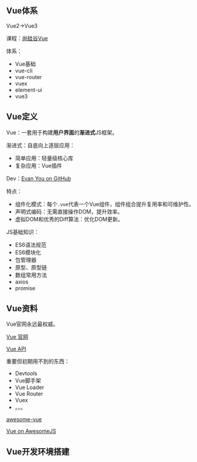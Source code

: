
## Vue体系

Vue2->Vue3

课程：[尚硅谷Vue](https://www.bilibili.com/video/BV1Zy4y1K7SH)

体系：
- Vue基础
- vue-cli
- vue-router
- vuex
- element-ui
- vue3

## Vue定义

Vue：一套用于构建**用户界面**的**渐进式**JS框架。

渐进式：自底向上逐层应用：
- 简单应用：轻量级核心库
- 复杂应用：Vue插件

Dev：[Evan You on GitHub](https://github.com/yyx990803)

特点：
- 组件化模式：每个`.vue`代表一个Vue组件，组件组合提升复用率和可维护性。
- 声明式编码：无需直接操作DOM，提升效率。
- 虚拟DOM和优秀的Diff算法：优化DOM更新。

JS基础知识：
- ES6语法规范
- ES6模块化
- 包管理器
- 原型、原型链
- 数组常用方法
- axios
- promise

## Vue资料

Vue官网永远最权威。

[Vue 官网](https://cn.vuejs.org/)

[Vue API](https://cn.vuejs.org/api/)

重要但初期用不到的东西：
- Devtools
- Vue脚手架
- Vue Loader
- Vue Router
- Vuex
- 。。。

[awesome-vue](https://github.com/vuejs/awesome-vue)

[Vue on AwesomeJS](https://awesomejs.dev/for/vue)

## Vue开发环境搭建

